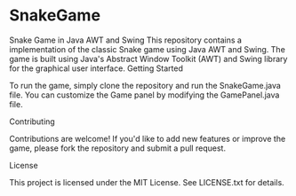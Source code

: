 # SnakeGame

Snake Game in Java AWT and Swing
This repository contains a implementation of the classic Snake game using Java AWT and Swing. The game is built using Java's Abstract Window Toolkit (AWT) and Swing library for the graphical user interface.
Getting Started

To run the game, simply clone the repository and run the SnakeGame.java file. You can customize the Game panel by modifying the GamePanel.java file.

Contributing

Contributions are welcome! If you'd like to add new features or improve the game, please fork the repository and submit a pull request.

License

This project is licensed under the MIT License. See LICENSE.txt for details.

